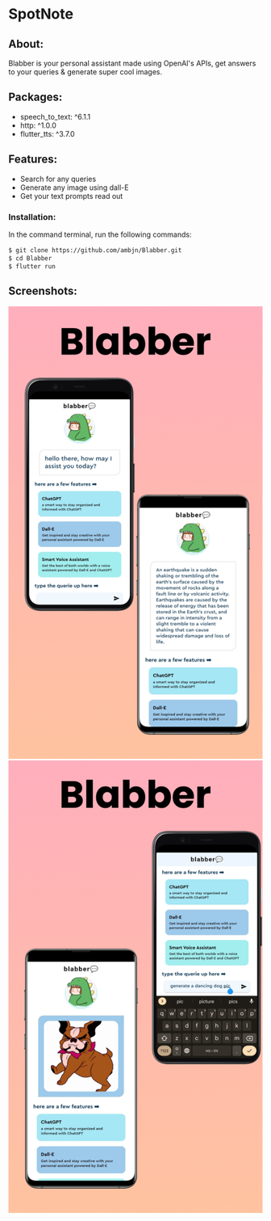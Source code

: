 # SpotNote

## About:

Blabber is your personal assistant made using OpenAI's APIs, get answers to your queries & generate super cool images.

## Packages:

<ul>
<li> speech_to_text: ^6.1.1 </li>
<li> http: ^1.0.0 </li>
<li> flutter_tts: ^3.7.0 </li>
</ul>

## Features:

<ul>
<li> Search for any queries </li>
<li> Generate any image using dall-E </li>
<li> Get your text prompts read out </li>
</ul>

### Installation:

In the command terminal, run the following commands:

    $ git clone https://github.com/ambjn/Blabber.git
    $ cd Blabber
    $ flutter run

## Screenshots:

<center> 
<img src = 'https://github.com/ambjn/Blabber/blob/main/screenshots/1.png' alt='screenshot-of-app-1'>
<img src = 'https://github.com/ambjn/Blabber/blob/main/screenshots/2.png' alt='screenshot-of-app-2'>
</center>
